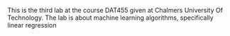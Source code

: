 This is the third lab at the course DAT455 given at Chalmers University Of Technology.
The lab is about machine learning algorithms, specifically linear regression